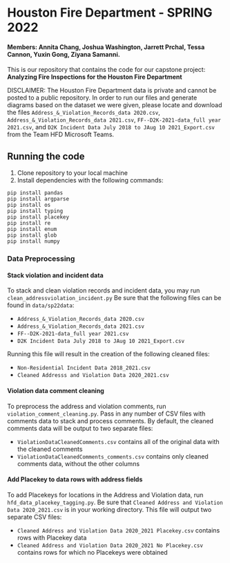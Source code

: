 # Houston Fire Department - SPRING 2022
#### Members: Annita Chang, Joshua Washington, Jarrett Prchal, Tessa Cannon, Yuxin Gong, Ziyana Samanni.

This is our repository that contains the code for our capstone project: <br /> **Analyzing Fire Inspections for the Houston Fire Department**

DISCLAIMER: The Houston Fire Department data is private and cannot be posted to a public repository. In order to run our files and generate diagrams based on the dataset we were given, please locate and download the files `Address_&_Violation_Records_data 2020.csv`, `Address_&_Violation_Records_data 2021.csv`, `FF--D2K-2021-data_full year 2021.csv`, and `D2K Incident Data July 2018 to JAug 10 2021_Export.csv` from the Team HFD Microsoft Teams.

## Running the code

1. Clone repository to your local machine
2. Install dependencies with the following commands:

```
pip install pandas
pip install argparse
pip install os
pip install typing
pip install placekey
pip install re
pip install enum
pip install glob
pip install numpy
```

### Data Preprocessing
#### Stack violation and incident data
To stack and clean violation records and incident data, you may run `clean_addressviolation_incident.py` Be sure that the following files can be found in `data/sp22data`:
* `Address_&_Violation_Records_data 2020.csv`
* `Address_&_Violation_Records_data 2021.csv`
* `FF--D2K-2021-data_full year 2021.csv`
* `D2K Incident Data July 2018 to JAug 10 2021_Export.csv`

Running this file will result in the creation of the following cleaned files:
* `Non-Residential Incident Data 2018_2021.csv`
* `Cleaned Addresss and Violation Data 2020_2021.csv`

#### Violation data comment cleaning
To preprocess the address and violation comments, run `violation_comment_cleaning.py`. Pass in any number of CSV files with comments data to stack and process comments. By default, the cleaned comments data will be output to two separate files:
* `ViolationDataCleanedComments.csv` contains all of the original data with the cleaned comments
* `ViolationDataCleanedComments_comments.csv` contains only cleaned comments data, without the other columns

#### Add Placekey to data rows with address fields
To add Placekeys for locations in the Address and Violation data, run `hfd_data_placekey_tagging.py`. Be sure that `Cleaned Address and Violation Data 2020_2021.csv` is in your working directory. This file will output two separate CSV files:
* `Cleaned Address and Violation Data 2020_2021 Placekey.csv` contains rows with Placekey data
* `Cleaned Address and Violation Data 2020_2021 No Placekey.csv` contains rows for which no Placekeys were obtained
